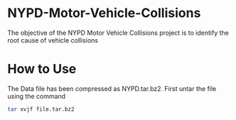 # NYPD-Motor-Vehicle-Collisions
The objective of the NYPD Motor Vehicle Collisions project is to identify the root cause of vehicle collisions 

# How to Use
The Data file has been compressed as NYPD.tar.bz2. 
First untar the file using the command 
```bash
tar xvjf file.tar.bz2
```
